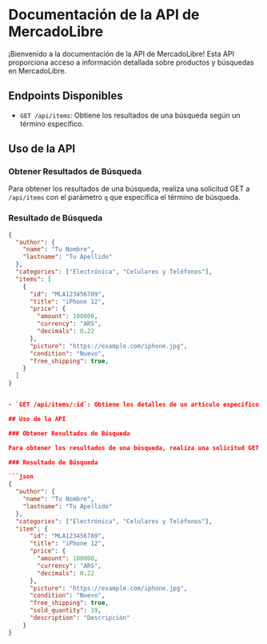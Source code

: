 # Documentación de la API de MercadoLibre

¡Bienvenido a la documentación de la API de MercadoLibre! Esta API proporciona acceso a información detallada sobre productos y búsquedas en MercadoLibre.

## Endpoints Disponibles

- `GET /api/items`: Obtiene los resultados de una búsqueda según un término específico.


## Uso de la API

### Obtener Resultados de Búsqueda

Para obtener los resultados de una búsqueda, realiza una solicitud GET a `/api/items` con el parámetro `q` que especifica el término de búsqueda.

### Resultado de Búsqueda

```json
{
  "author": {
    "name": "Tu Nombre",
    "lastname": "Tu Apellido"
  },
  "categories": ["Electrónica", "Celulares y Teléfonos"],
  "items": [
    {
      "id": "MLA123456789",
      "title": "iPhone 12",
      "price": {
        "amount": 100000,
        "currency": "ARS",
        "decimals": 0.22
      },
      "picture": "https://example.com/iphone.jpg",
      "condition": "Nuevo",
      "free_shipping": true,
    }
  ]
}


- `GET /api/items/:id`: Obtiene los detalles de un artículo específico por su ID.

## Uso de la API

### Obtener Resultados de Búsqueda

Para obtener los resultados de una búsqueda, realiza una solicitud GET a `/api/items` con el parámetro `q` que especifica el término de búsqueda.

### Resultado de Búsqueda

```json
{
  "author": {
    "name": "Tu Nombre",
    "lastname": "Tu Apellido"
  },
  "categories": ["Electrónica", "Celulares y Teléfonos"],
  "item": {
      "id": "MLA123456789",
      "title": "iPhone 12",
      "price": {
        "amount": 100000,
        "currency": "ARS",
        "decimals": 0.22
      },
      "picture": "https://example.com/iphone.jpg",
      "condition": "Nuevo",
      "free_shipping": true,
      "sold_quantity": 19, 
      "description": "Descripción"
    }
}
